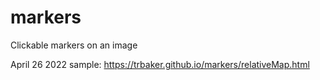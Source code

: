 # markers
Clickable markers on an image

April 26 2022 sample: https://trbaker.github.io/markers/relativeMap.html
